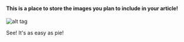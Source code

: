 #### This is a place to store the images you plan to include in your article!

![alt tag](../old20%Shoe.jpg)

See! It's as easy as pie!

